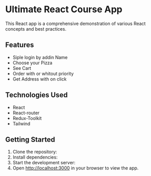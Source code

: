 # Ultimate React Course App

This React app is a comprehensive demonstration of various React concepts and best practices.

## Features

- Siple login by addin Name
- Choose your Pizza
- See Cart
- Order with or whitout priority
- Get Address with on click

## Technologies Used

- React
- React-router
- Redux-Toolkit
- Tailwind

## Getting Started

1. Clone the repository:
2. Install dependencies:
3. Start the development server:
4. Open [http://localhost:3000](http://localhost:3000) in your browser to view the app.
